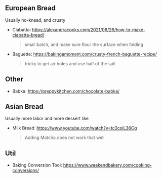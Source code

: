 ## European Bread
Usually no-knead, and crusty
*  Ciabatta: https://alexandracooks.com/2021/06/26/how-to-make-ciabatta-bread/   
     > small batch, and make sure flour the surface when folding 
*  Baguette: https://bakingamoment.com/crusty-french-baguette-recipe/
     > tricky to get air holes and use half of the salt

## Other 
* Babka: https://preppykitchen.com/chocolate-babka/

## Asian Bread
Usually more labor and more dessert like
* Milk Bread: https://www.youtube.com/watch?v=tc3coiL36Cg 
  > Adding Matcha does not work that well

## Util
 * Baking Conversion Tool: https://www.weekendbakery.com/cooking-conversions/
